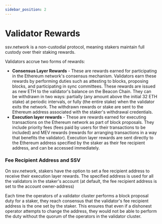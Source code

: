```yaml
---
sidebar_position: 2
---
```


# Validator Rewards

ssv.network is a non-custodial protocol, meaning stakers maintain full custody over their staking rewards.

Validators accrue two forms of rewards:

* **Consensus Layer Rewards** - These are rewards earned for participating in the Ethereum network's consensus mechanism. Validators earn these rewards by performing duties such as attesting to blocks, proposing blocks, and participating in sync committees. These rewards are issued as new ETH to the validator's balance on the Beacon Chain. They can be withdrawn in two ways: partially (any amount above the initial 32 ETH stake) at periodic intervals, or fully (the entire stake) when the validator exits the network. The withdrawn rewards or stake are sent to the Ethereum address associated with the staker's withdrawal credentials.
* **Execution layer rewards** - These are rewards earned for executing transactions on the Ethereum network as part of block proposals. They include priority fees (fees paid by users for their transactions to be included) and MEV rewards (rewards for arranging transactions in a way that benefits the validator). Execution layer rewards are sent directly to the Ethereum address specified by the staker as their fee recipient address, and can be accessed immediately.

### Fee Recipient Address and SSV

On ssv.network, stakers have the option to set a fee recipient address to receive their execution layer rewards. The specified address is used for all the validators in the staker's account (at default, the fee recipient address is set to the account owner-address)

Each time the operators of a validator cluster performs a block proposal duty for a staker, they reach consensus that the validator's fee recipient address is the one set by the staker. This ensures that even if a dishonest operator attempts to change the address, they would not be able to perform the duty without the quorum of the operators in the validator cluster.